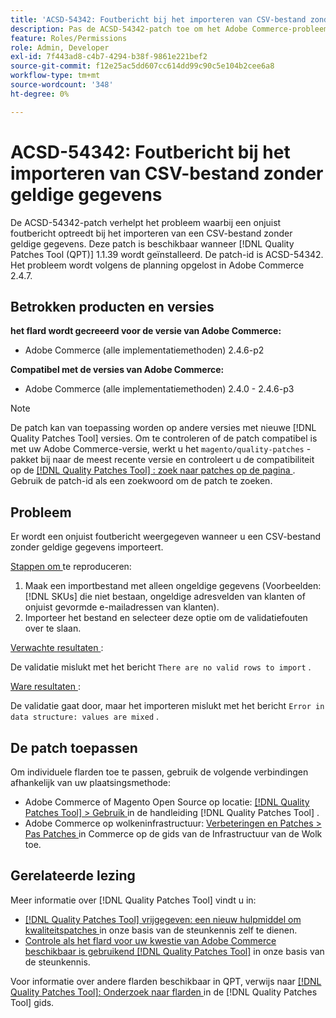 ```yaml
---
title: 'ACSD-54342: Foutbericht bij het importeren van CSV-bestand zonder geldige gegevens'
description: Pas de ACSD-54342-patch toe om het Adobe Commerce-probleem op te lossen waarbij een onjuist foutbericht optreedt bij het importeren van een CSV-bestand zonder geldige gegevens.
feature: Roles/Permissions
role: Admin, Developer
exl-id: 7f443ad8-c4b7-4294-b38f-9861e221bef2
source-git-commit: f12e25ac5dd607cc614dd99c90c5e104b2cee6a8
workflow-type: tm+mt
source-wordcount: '348'
ht-degree: 0%

---
```


# ACSD-54342: Foutbericht bij het importeren van CSV-bestand zonder geldige gegevens

De ACSD-54342-patch verhelpt het probleem waarbij een onjuist foutbericht optreedt bij het importeren van een CSV-bestand zonder geldige gegevens. Deze patch is beschikbaar wanneer [!DNL Quality Patches Tool (QPT)] 1.1.39 wordt geïnstalleerd. De patch-id is ACSD-54342. Het probleem wordt volgens de planning opgelost in Adobe Commerce 2.4.7.

## Betrokken producten en versies

**het flard wordt gecreeerd voor de versie van Adobe Commerce:**

* Adobe Commerce (alle implementatiemethoden) 2.4.6-p2

**Compatibel met de versies van Adobe Commerce:**

* Adobe Commerce (alle implementatiemethoden) 2.4.0 - 2.4.6-p3

>[!NOTE]
>
>De patch kan van toepassing worden op andere versies met nieuwe [!DNL Quality Patches Tool] versies. Om te controleren of de patch compatibel is met uw Adobe Commerce-versie, werkt u het `magento/quality-patches` -pakket bij naar de meest recente versie en controleert u de compatibiliteit op de [[!DNL Quality Patches Tool] : zoek naar patches op de pagina ](https://experienceleague.adobe.com/tools/commerce-quality-patches/index.html) . Gebruik de patch-id als een zoekwoord om de patch te zoeken.

## Probleem

Er wordt een onjuist foutbericht weergegeven wanneer u een CSV-bestand zonder geldige gegevens importeert.

<u> Stappen om </u> te reproduceren:

1. Maak een importbestand met alleen ongeldige gegevens (Voorbeelden: [!DNL SKUs] die niet bestaan, ongeldige adresvelden van klanten of onjuist gevormde e-mailadressen van klanten).
1. Importeer het bestand en selecteer deze optie om de validatiefouten over te slaan.

<u> Verwachte resultaten </u>:

De validatie mislukt met het bericht `There are no valid rows to import` .

<u> Ware resultaten </u>:

De validatie gaat door, maar het importeren mislukt met het bericht `Error in data structure: values are mixed` .

## De patch toepassen

Om individuele flarden toe te passen, gebruik de volgende verbindingen afhankelijk van uw plaatsingsmethode:

* Adobe Commerce of Magento Open Source op locatie: [[!DNL Quality Patches Tool]  > Gebruik ](https://experienceleague.adobe.com/docs/commerce-operations/tools/quality-patches-tool/usage.html) in de handleiding [!DNL Quality Patches Tool] .
* Adobe Commerce op wolkeninfrastructuur: [ Verbeteringen en Patches > Pas Patches ](https://experienceleague.adobe.com/docs/commerce-cloud-service/user-guide/develop/upgrade/apply-patches.html) in Commerce op de gids van de Infrastructuur van de Wolk toe.

## Gerelateerde lezing

Meer informatie over [!DNL Quality Patches Tool] vindt u in:

* [[!DNL Quality Patches Tool]  vrijgegeven: een nieuw hulpmiddel om kwaliteitspatches ](/help/announcements/adobe-commerce-announcements/magento-quality-patches-released-new-tool-to-self-serve-quality-patches.md) in onze basis van de steunkennis zelf te dienen.
* [ Controle als het flard voor uw kwestie van Adobe Commerce beschikbaar is gebruikend  [!DNL Quality Patches Tool]](/help/support-tools/patches-available-in-qpt-tool/check-patch-for-magento-issue-with-magento-quality-patches.md) in onze basis van de steunkennis.

Voor informatie over andere flarden beschikbaar in QPT, verwijs naar [[!DNL Quality Patches Tool]: Onderzoek naar flarden ](https://experienceleague.adobe.com/tools/commerce-quality-patches/index.html) in de [!DNL Quality Patches Tool] gids.
